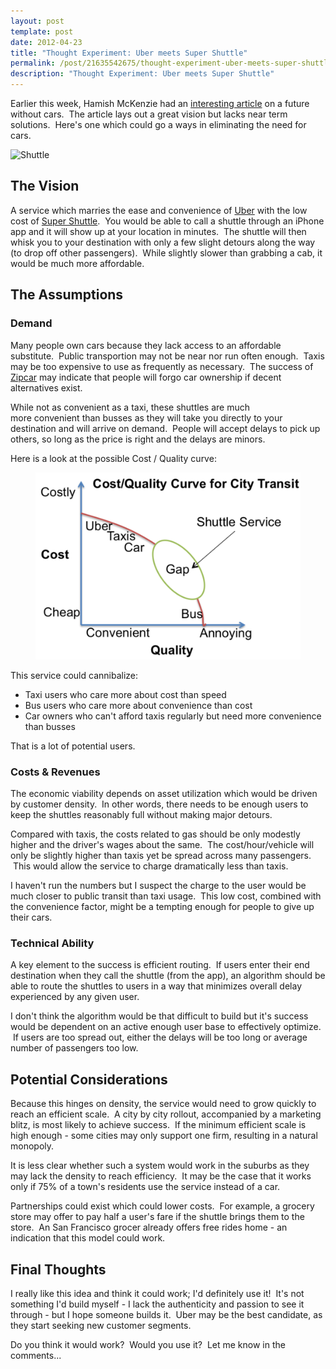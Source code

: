 ```yaml
---
layout: post
template: post
date: 2012-04-23
title: "Thought Experiment: Uber meets Super Shuttle"
permalink: /post/21635542675/thought-experiment-uber-meets-super-shuttle
description: "Thought Experiment: Uber meets Super Shuttle"
---
```

<p>Earlier this week, Hamish McKenzie had an <a href="http://pandodaily.com/2012/04/20/lets-build-a-future-without-cars/" target="_blank">interesting article</a>&nbsp;on a future without cars. &nbsp;The article lays out a great vision but lacks near term solutions. &nbsp;Here's one which could go a ways in eliminating the need for cars.&nbsp;</p>
<p><img alt="Shuttle" height="265" src="http://i.imgur.com/Ka2ry.jpg" width="388"></p>
<h2>The Vision</h2>
<p>A service which marries the ease and&nbsp;convenience&nbsp;of <a href="https://www.uber.com/">Uber</a>&nbsp;with the low cost of <a href="https://www.supershuttle.com/">Super Shuttle</a>. &nbsp;You would be able to call a shuttle through an iPhone app and it will show up at your location in minutes. &nbsp;The shuttle will then whisk you to your destination with only a few slight detours along the way (to drop off other passengers). &nbsp;While slightly slower than grabbing a cab, it would be much more affordable.</p>
<h2>The Assumptions</h2>
<h3>Demand</h3>
<p>Many people own cars because they lack access to an affordable substitute. &nbsp;Public transportion may not be near nor run often enough. &nbsp;Taxis may be too expensive to use as frequently as necessary. &nbsp;The success of <a href="http://www.zipcar.com/">Zipcar</a>&nbsp;may indicate that people will forgo car ownership if decent alternatives exist.</p>
<p>While not as&nbsp;convenient&nbsp;as a taxi, these shuttles are much more&nbsp;convenient&nbsp;than busses as they will take you directly to your destination and will arrive on demand. &nbsp;People will accept delays to pick up others, so long as the price is right and the delays are minors.</p>
<p>Here is a look at the possible Cost / Quality curve:</p>
<p><figure class="tmblr-full" data-orig-height="353" data-orig-width="500"><img src="/images/b37ff25ed6e515cc42b76e175383c70851896e5e00af67e9d0915eb5a2a652ac.png" data-orig-height="353" data-orig-width="500"></figure></p>
<p>This service could cannibalize:</p>
<ul><li>Taxi users who care more about cost than speed</li>
<li>Bus users who care more about&nbsp;convenience&nbsp;than cost</li>
<li>Car owners who can't afford taxis regularly but need more convenience than busses</li>
</ul><div>That is a lot of potential users.</div>
<div></div>
<h3>Costs &amp; Revenues</h3>
<p>The economic viability depends on asset utilization which would be driven by customer density. &nbsp;In other words, there needs to be enough users to keep the shuttles reasonably full without making major detours.</p>
<p>Compared with taxis, the costs related to gas should be only modestly higher and the driver's wages about the same. &nbsp;The cost/hour/vehicle&nbsp;will only be slightly higher than taxis yet be spread across many passengers. &nbsp;This would allow the service to charge dramatically less than taxis.</p>
<p>I haven't run the numbers but I suspect the charge to the user would be much closer to public transit than taxi usage. &nbsp;This low cost, combined with the&nbsp;convenience&nbsp;factor, might be a tempting enough for people to give up their cars.</p>
<h3>Technical Ability</h3>
<p>A key element to the success is efficient routing. &nbsp;If users enter their end destination when they call the shuttle (from the app), an&nbsp;algorithm&nbsp;should be able to route the shuttles to users in a way that minimizes overall delay experienced by any given user.</p>
<p>I don't think the algorithm would be that difficult to build but it's success would be&nbsp;dependent&nbsp;on an active enough user base to&nbsp;effectively&nbsp;optimize. &nbsp;If users are too spread out, either the delays will be too long or average number of passengers too low.</p>
<h2>Potential Considerations</h2>
<p>Because this hinges on density, the service would need to grow quickly to reach an efficient scale. &nbsp;A city by city rollout, accompanied by a marketing blitz, is most likely to achieve success. &nbsp;If the minimum&nbsp;efficient&nbsp;scale is high enough - some cities may only support one firm, resulting in a natural monopoly.</p>
<p>It is less clear whether such a system would work in the suburbs as they may lack the density to reach efficiency. &nbsp;It may be the case that it works only if 75% of a town's residents use the service instead of a car.</p>
<p>Partnerships could exist which could lower costs. &nbsp;For example, a grocery store may offer to pay half a user's fare if the shuttle brings them to the store. &nbsp;An San Francisco grocer already offers free rides home - an indication that this model could work.</p>
<h2>Final Thoughts</h2>
<p>I really like this idea and think it could work; I'd&nbsp;definitely&nbsp;use it! &nbsp;It's not something I'd build myself - I lack the&nbsp;authenticity&nbsp;and passion to see it through - but I hope someone builds it. &nbsp;Uber may be the best candidate, as they start seeking new customer segments.</p>
<p>Do you think it would work? &nbsp;Would you use it? &nbsp;Let me know in the comments...</p>
